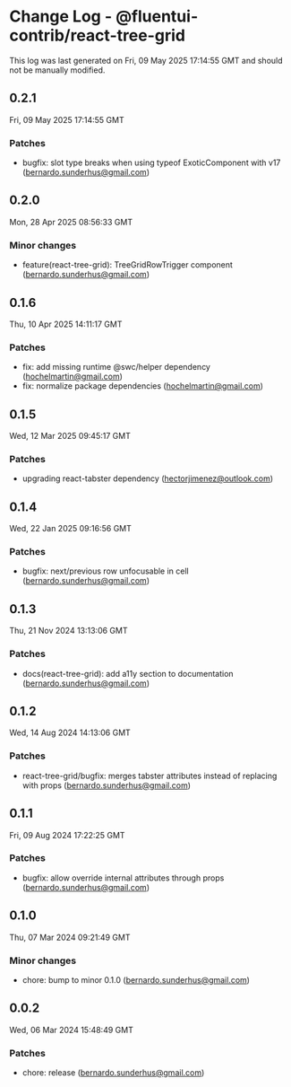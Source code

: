 # Change Log - @fluentui-contrib/react-tree-grid

This log was last generated on Fri, 09 May 2025 17:14:55 GMT and should not be manually modified.

<!-- Start content -->

## 0.2.1

Fri, 09 May 2025 17:14:55 GMT

### Patches

- bugfix: slot type breaks when using typeof ExoticComponent with v17 (bernardo.sunderhus@gmail.com)

## 0.2.0

Mon, 28 Apr 2025 08:56:33 GMT

### Minor changes

- feature(react-tree-grid): TreeGridRowTrigger component (bernardo.sunderhus@gmail.com)

## 0.1.6

Thu, 10 Apr 2025 14:11:17 GMT

### Patches

- fix: add missing runtime @swc/helper dependency (hochelmartin@gmail.com)
- fix: normalize package dependencies (hochelmartin@gmail.com)

## 0.1.5

Wed, 12 Mar 2025 09:45:17 GMT

### Patches

- upgrading react-tabster dependency (hectorjimenez@outlook.com)

## 0.1.4

Wed, 22 Jan 2025 09:16:56 GMT

### Patches

- bugfix: next/previous row unfocusable in cell (bernardo.sunderhus@gmail.com)

## 0.1.3

Thu, 21 Nov 2024 13:13:06 GMT

### Patches

- docs(react-tree-grid): add a11y section to documentation (bernardo.sunderhus@gmail.com)

## 0.1.2

Wed, 14 Aug 2024 14:13:06 GMT

### Patches

- react-tree-grid/bugfix: merges tabster attributes instead of replacing with props (bernardo.sunderhus@gmail.com)

## 0.1.1

Fri, 09 Aug 2024 17:22:25 GMT

### Patches

- bugfix: allow override internal attributes through props (bernardo.sunderhus@gmail.com)

## 0.1.0

Thu, 07 Mar 2024 09:21:49 GMT

### Minor changes

- chore: bump to minor 0.1.0 (bernardo.sunderhus@gmail.com)

## 0.0.2

Wed, 06 Mar 2024 15:48:49 GMT

### Patches

- chore: release (bernardo.sunderhus@gmail.com)
